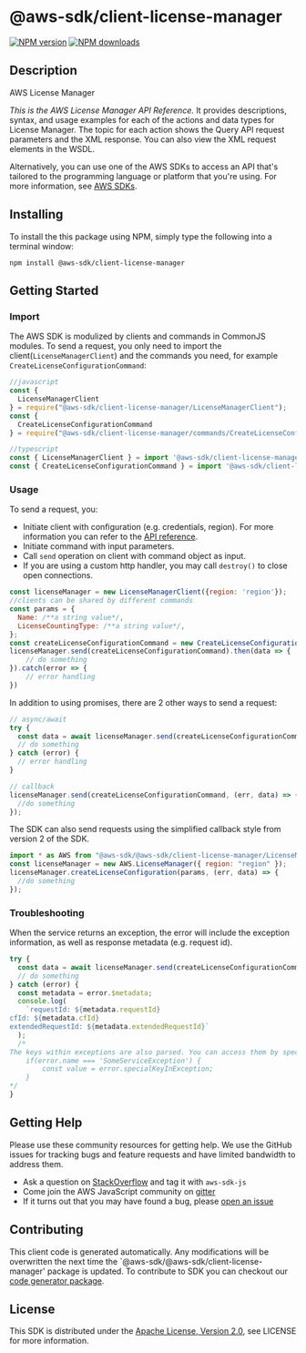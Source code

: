# @aws-sdk/client-license-manager

[![NPM version](https://img.shields.io/npm/v/@aws-sdk/client-license-manager/preview.svg)](https://www.npmjs.com/package/@aws-sdk/client-license-manager)
[![NPM downloads](https://img.shields.io/npm/dm/@aws-sdk/client-license-manager.svg)](https://www.npmjs.com/package/@aws-sdk/client-license-manager)

## Description

<fullname> AWS License Manager </fullname> <p> <i>This is the AWS License Manager API Reference.</i> It provides descriptions, syntax, and usage examples for each of the actions and data types for License Manager. The topic for each action shows the Query API request parameters and the XML response. You can also view the XML request elements in the WSDL. </p> <p> Alternatively, you can use one of the AWS SDKs to access an API that's tailored to the programming language or platform that you're using. For more information, see <a href="http://aws.amazon.com/tools/#SDKs">AWS SDKs</a>. </p>

## Installing

To install the this package using NPM, simply type the following into a terminal window:

```
npm install @aws-sdk/client-license-manager
```

## Getting Started

### Import

The AWS SDK is modulized by clients and commands in CommonJS modules. To send a request, you only need to import the client(`LicenseManagerClient`) and the commands you need, for example `CreateLicenseConfigurationCommand`:

```javascript
//javascript
const {
  LicenseManagerClient
} = require("@aws-sdk/client-license-manager/LicenseManagerClient");
const {
  CreateLicenseConfigurationCommand
} = require("@aws-sdk/client-license-manager/commands/CreateLicenseConfigurationCommand");
```

```javascript
//typescript
const { LicenseManagerClient } = import '@aws-sdk/client-license-manager/LicenseManagerClient';
const { CreateLicenseConfigurationCommand } = import '@aws-sdk/client-license-manager/commands/CreateLicenseConfigurationCommand';
```

### Usage

To send a request, you:

- Initiate client with configuration (e.g. credentials, region). For more information you can refer to the [API reference][].
- Initiate command with input parameters.
- Call `send` operation on client with command object as input.
- If you are using a custom http handler, you may call `destroy()` to close open connections.

```javascript
const licenseManager = new LicenseManagerClient({region: 'region'});
//clients can be shared by different commands
const params = {
  Name: /**a string value*/,
  LicenseCountingType: /**a string value*/,
};
const createLicenseConfigurationCommand = new CreateLicenseConfigurationCommand(params);
licenseManager.send(createLicenseConfigurationCommand).then(data => {
    // do something
}).catch(error => {
    // error handling
})
```

In addition to using promises, there are 2 other ways to send a request:

```javascript
// async/await
try {
  const data = await licenseManager.send(createLicenseConfigurationCommand);
  // do something
} catch (error) {
  // error handling
}
```

```javascript
// callback
licenseManager.send(createLicenseConfigurationCommand, (err, data) => {
  //do something
});
```

The SDK can also send requests using the simplified callback style from version 2 of the SDK.

```javascript
import * as AWS from "@aws-sdk/@aws-sdk/client-license-manager/LicenseManager";
const licenseManager = new AWS.LicenseManager({ region: "region" });
licenseManager.createLicenseConfiguration(params, (err, data) => {
  //do something
});
```

### Troubleshooting

When the service returns an exception, the error will include the exception information, as well as response metadata (e.g. request id).

```javascript
try {
  const data = await licenseManager.send(createLicenseConfigurationCommand);
  // do something
} catch (error) {
  const metadata = error.$metadata;
  console.log(
    `requestId: ${metadata.requestId}
cfId: ${metadata.cfId}
extendedRequestId: ${metadata.extendedRequestId}`
  );
  /*
The keys within exceptions are also parsed. You can access them by specifying exception names:
    if(error.name === 'SomeServiceException') {
        const value = error.specialKeyInException;
    }
*/
}
```

## Getting Help

Please use these community resources for getting help. We use the GitHub issues for tracking bugs and feature requests and have limited bandwidth to address them.

- Ask a question on [StackOverflow](https://stackoverflow.com/questions/tagged/aws-sdk-js) and tag it with `aws-sdk-js`
- Come join the AWS JavaScript community on [gitter](https://gitter.im/aws/aws-sdk-js-v3)
- If it turns out that you may have found a bug, please [open an issue](https://github.com/aws/aws-sdk-js-v3/issues)

## Contributing

This client code is generated automatically. Any modifications will be overwritten the next time the `@aws-sdk/@aws-sdk/client-license-manager' package is updated. To contribute to SDK you can checkout our [code generator package][].

## License

This SDK is distributed under the
[Apache License, Version 2.0](http://www.apache.org/licenses/LICENSE-2.0),
see LICENSE for more information.

[code generator package]: https://github.com/aws/aws-sdk-js-v3/tree/master/packages/service-types-generator
[api reference]: https://docs.aws.amazon.com/AWSJavaScriptSDK/latest/
